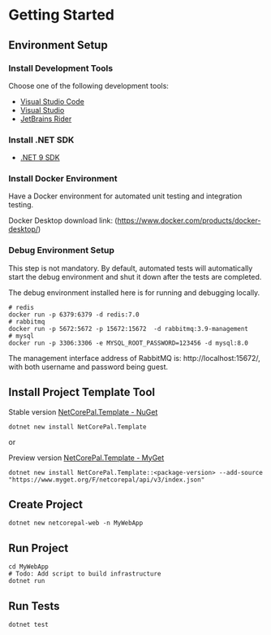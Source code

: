 # Getting Started

## Environment Setup

### Install Development Tools

Choose one of the following development tools:

- [Visual Studio Code](https://code.visualstudio.com/)
- [Visual Studio](https://visualstudio.microsoft.com/)
- [JetBrains Rider](https://www.jetbrains.com/rider/)

### Install .NET SDK

- [.NET 9 SDK](https://dot.net)

### Install Docker Environment

Have a Docker environment for automated unit testing and integration testing.

Docker Desktop download link: (https://www.docker.com/products/docker-desktop/)

### Debug Environment Setup

This step is not mandatory. By default, automated tests will automatically start the debug environment and shut it down after the tests are completed.

The debug environment installed here is for running and debugging locally.

```shell
# redis
docker run -p 6379:6379 -d redis:7.0
# rabbitmq
docker run -p 5672:5672 -p 15672:15672  -d rabbitmq:3.9-management
# mysql
docker run -p 3306:3306 -e MYSQL_ROOT_PASSWORD=123456 -d mysql:8.0
```

The management interface address of RabbitMQ is: http://localhost:15672/, with both username and password being guest.

## Install Project Template Tool

Stable version [NetCorePal.Template - NuGet](https://www.nuget.org/packages/NetCorePal.Template)

```shell
dotnet new install NetCorePal.Template
```

or

Preview version [NetCorePal.Template - MyGet](https://www.myget.org/feed/netcorepal/package/nuget/NetCorePal.Template)

```shell
dotnet new install NetCorePal.Template::<package-version> --add-source "https://www.myget.org/F/netcorepal/api/v3/index.json"
```

## Create Project

```shell
dotnet new netcorepal-web -n MyWebApp
```

## Run Project

```shell
cd MyWebApp
# Todo: Add script to build infrastructure
dotnet run
```

## Run Tests

```shell
dotnet test
```